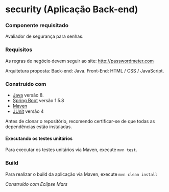 # security (Aplicação Back-end)

### Componente requisitado
Avaliador de segurança para senhas.

### Requisitos
As regras de negócio devem seguir ao site: http://passwordmeter.com

Arquitetura proposta:
Back-end: Java.
Front-End: HTML / CSS / JavaScript.

### Construído com

  * [Java](http://www.oracle.com/technetwork/java/javase/overview/java8-2100321.html) versão 8.
  * [Spring Boot](https://projects.spring.io/spring-boot/) versão 1.5.8
  * [Maven](https://maven.apache.org/)
  * [JUnit](http://junit.org) versão 4

Antes de clonar o repositório, recomendo certificar-se de que todas as dependências estão instaladas.

#### Executando os testes unitários
 
 Para executar os testes unitários via Maven, execute `mvn test`.
 
### Build

Para realizar o build da aplicação via Maven, execute `mvn clean install`

*Construído com Eclipse Mars*
